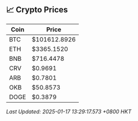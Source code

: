 ## 📈 Crypto Prices

| Coin | Price |
| ---- | ----- |
| BTC | $101612.8926 |
| ETH | $3365.1520 |
| BNB | $716.4478 |
| CRV | $0.9691 |
| ARB | $0.7801 |
| OKB | $50.8573 |
| DOGE | $0.3879 |

_Last Updated: 2025-01-17 13:29:17.573 +0800 HKT_